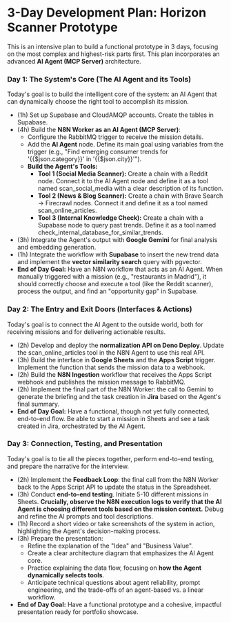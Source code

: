 # **3-Day Development Plan: Horizon Scanner Prototype**

This is an intensive plan to build a functional prototype in 3 days, focusing on the most complex and highest-risk parts first. This plan incorporates an advanced **AI Agent (MCP Server)** architecture.

### **Day 1: The System's Core (The AI Agent and its Tools)**

Today's goal is to build the intelligent core of the system: an AI Agent that can dynamically choose the right tool to accomplish its mission.

* (1h) Set up Supabase and CloudAMQP accounts. Create the tables in Supabase.  
* (4h) Build the **N8N Worker as an AI Agent (MCP Server)**:  
  * Configure the RabbitMQ trigger to receive the mission details.  
  * Add the **AI Agent** node. Define its main goal using variables from the trigger (e.g., "Find emerging consumer trends for '{{$json.category}}' in '{{$json.city}}'").  
  * **Build the Agent's Tools:**  
    * **Tool 1 (Social Media Scanner):** Create a chain with a Reddit node. Connect it to the AI Agent node and define it as a tool named scan\_social\_media with a clear description of its function.  
    * **Tool 2 (News & Blog Scanner):** Create a chain with Brave Search \-\> Firecrawl nodes. Connect it and define it as a tool named scan\_online\_articles.  
    * **Tool 3 (Internal Knowledge Check):** Create a chain with a Supabase node to query past trends. Define it as a tool named check\_internal\_database\_for\_similar\_trends.  
* (3h) Integrate the Agent's output with **Google Gemini** for final analysis and embedding generation.  
* (1h) Integrate the workflow with **Supabase** to insert the new trend data and implement the **vector similarity search** query with pgvector.  
* **End of Day Goal:** Have an N8N workflow that acts as an AI Agent. When manually triggered with a mission (e.g., "restaurants in Madrid"), it should correctly choose and execute a tool (like the Reddit scanner), process the output, and find an "opportunity gap" in Supabase.

### **Day 2: The Entry and Exit Doors (Interfaces & Actions)**

Today's goal is to connect the AI Agent to the outside world, both for receiving missions and for delivering actionable results.

* (2h) Develop and deploy the **normalization API on Deno Deploy**. Update the scan\_online\_articles tool in the N8N Agent to use this real API.  
* (3h) Build the interface in **Google Sheets** and the **Apps Script** trigger. Implement the function that sends the mission data to a webhook.  
* (2h) Build the **N8N Ingestion** workflow that receives the Apps Script webhook and publishes the mission message to RabbitMQ.  
* (2h) Implement the final part of the N8N Worker: the call to Gemini to generate the briefing and the task creation in **Jira** based on the Agent's final summary.  
* **End of Day Goal:** Have a functional, though not yet fully connected, end-to-end flow. Be able to start a mission in Sheets and see a task created in Jira, orchestrated by the AI Agent.

### **Day 3: Connection, Testing, and Presentation**

Today's goal is to tie all the pieces together, perform end-to-end testing, and prepare the narrative for the interview.

* (2h) Implement the **Feedback Loop**: the final call from the N8N Worker back to the Apps Script API to update the status in the Spreadsheet.  
* (3h) Conduct **end-to-end testing**. Initiate 5-10 different missions in Sheets. **Crucially, observe the N8N execution logs to verify that the AI Agent is choosing different tools based on the mission context.** Debug and refine the AI prompts and tool descriptions.  
* (1h) Record a short video or take screenshots of the system in action, highlighting the Agent's decision-making process.  
* (3h) Prepare the presentation:  
  * Refine the explanation of the "Idea" and "Business Value".  
  * Create a clear architecture diagram that emphasizes the AI Agent core.  
  * Practice explaining the data flow, focusing on **how the Agent dynamically selects tools**.  
  * Anticipate technical questions about agent reliability, prompt engineering, and the trade-offs of an agent-based vs. a linear workflow.  
* **End of Day Goal:** Have a functional prototype and a cohesive, impactful presentation ready for portfolio showcase.